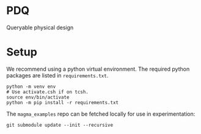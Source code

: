 # PDQ

Queryable physical design

# Setup
We recommend using a python virtual environment. The required python packages are listed in `requirements.txt`.

    python -m venv env
    # Use activate.csh if on tcsh.
    source env/bin/activate
    python -m pip install -r requirements.txt
  
The `magma_examples` repo can be fetched locally for use in experimentation:

    git submodule update --init --recursive

